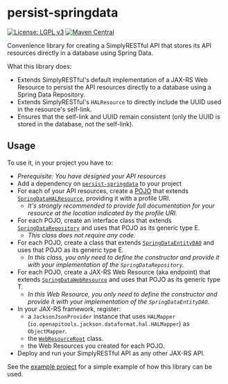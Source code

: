 # persist-springdata
[![License: LGPL v3](https://img.shields.io/badge/License-LGPL%20v3-blue.svg?style=plastic)](https://www.gnu.org/licenses/lgpl-3.0)
[![Maven Central](https://maven-badges.herokuapp.com/maven-central/com.github.arucard21.simplyrestful/persist-springdata/badge.svg?style=plastic)](https://maven-badges.herokuapp.com/maven-central/com.github.arucard21.simplyrestful/persist-springdata)

Convenience library for creating a SimplyRESTful API that stores its API resources directly in a database using Spring Data.

What this library does:
* Extends SimplyRESTful's default implementation of a JAX-RS Web Resource to persist the API resources directly to a database using a Spring Data Repository.
* Extends SimplyRESTful's `HALResource` to directly include the UUID used in the resource's self-link.
* Ensures that the self-link and UUID remain consistent (only the UUID is stored in the database, not the self-link).  

## Usage
To use it, in your project you have to:
* *Prerequisite: You have designed your API resources*
* Add a dependency on [`persist-springdata`](https://search.maven.org/artifact/com.github.arucard21.simplyrestful/persist-springdata/) to your project
* For each of your API resources, create a [POJO](https://en.wikipedia.org/wiki/Plain_old_Java_object) that extends [`SpringDataHALResource`](src/main/java/simplyrestful/springdata/resources/SpringDataHALResource.java), providing it with a profile URI.
    * *It's strongly recommended to provide full documentation for your resource at the location indicated by the profile URI.*
* For each POJO, create an interface class that extends [`SpringDataRepository`](src/main/java/simplyrestful/springdata/repository/SpringDataRepository.java) and uses that POJO as its generic type E.
    * *This class does not require any code.*
* For each POJO, create a class that extends [`SpringDataEntityDAO`](src/main/java/simplyrestful/springdata/repository/SpringDataEntityDAO.java) and uses that POJO as its generic type E. 
    * *In this class, you only need to define the constructor and provide it with your implementation of the `SpringDataRepository`.*
* For each POJO, create a JAX-RS Web Resource (aka endpoint) that extends [`SpringDataWebResource`](src/main/java/simplyrestful/springdata/resources/SpringDataWebResource.java) and uses that POJO as its generic type T.
    * *In this Web Resource, you only need to define the constructor and provide it with your implementation of the `SpringDataEntityDAO`.*
* In your JAX-RS framework, register:
    * a `JacksonJsonProvider` instance that uses `HALMapper` (`io.openapitools.jackson.dataformat.hal.HALMapper`) as `ObjectMapper`.
    * the [`WebResourceRoot`](/SimplyRESTful/src/main/java/simplyrestful/api/framework/core/servicedocument/WebResourceRoot.java) class.
    * the Web Resources you created for each POJO.
* Deploy and run your SimplyRESTful API as any other JAX-RS API.

See the [example project](/examples/springboot-jersey-nomapping-springdata) for a simple example of how this library can be used.
